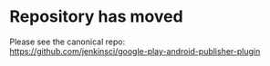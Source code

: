 # Repository has moved

Please see the canonical repo:  
https://github.com/jenkinsci/google-play-android-publisher-plugin
